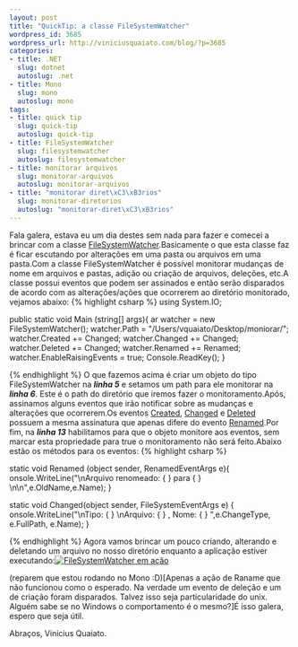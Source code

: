 ```yaml
--- 
layout: post
title: "QuickTip: a classe FileSystemWatcher"
wordpress_id: 3685
wordpress_url: http://viniciusquaiato.com/blog/?p=3685
categories: 
- title: .NET
  slug: dotnet
  autoslug: .net
- title: Mono
  slug: mono
  autoslug: mono
tags: 
- title: quick tip
  slug: quick-tip
  autoslug: quick-tip
- title: FileSystemWatcher
  slug: filesystemwatcher
  autoslug: filesystemwatcher
- title: monitorar arquivos
  slug: monitorar-arquivos
  autoslug: monitorar-arquivos
- title: "monitorar diret\xC3\xB3rios"
  slug: monitorar-diretorios
  autoslug: "monitorar-diret\xC3\xB3rios"
---
```

Fala galera, estava eu um dia destes sem nada para fazer e comecei a brincar com a classe [FileSystemWatcher](http://msdn.microsoft.com/en-US/library/system.io.filesystemwatcher.aspx).Basicamente o que esta classe faz é ficar escutando por alterações em uma pasta ou arquivos em uma pasta.Com a classe FileSystemWatcher é possível monitorar mudanças de nome em arquivos e pastas, adição ou criação de arquivos, deleções, etc.A classe possui eventos que podem ser assinados e então serão disparados de acordo com as alterações/ações que ocorrerem ao diretório monitorado, vejamos abaixo:
{% highlight csharp %}
using System.IO;
    
public 
static void Main (string[] args){
ar watcher = new FileSystemWatcher();
    watcher.Path = "/Users/vquaiato/Desktop/moniorar/";
    watcher.Created += Changed;
    watcher.Changed += Changed;
    watcher.Deleted += Changed;
    watcher.Renamed += Renamed;
    watcher.EnableRaisingEvents = true;
    Console.ReadKey();
    }

{% endhighlight %}
O que fazemos acima é criar um objeto do tipo FileSystemWatcher na **_linha 5_** e setamos um path para ele monitorar na **_linha 6_**. Este é o path do diretório que iremos fazer o monitoramento.Após, assinamos alguns eventos que irão notificar sobre as mudanças e alterações que ocorrerem.Os eventos [Created](http://msdn.microsoft.com/en-US/library/system.io.filesystemwatcher.created.aspx), [Changed](http://msdn.microsoft.com/en-US/library/system.io.filesystemwatcher.changed.aspx) e [Deleted](http://msdn.microsoft.com/en-US/library/system.io.filesystemwatcher.deleted.aspx) possuem a mesma assinatura que apenas difere do evento [Renamed](http://msdn.microsoft.com/en-US/library/system.io.filesystemwatcher.renamed.aspx).Por fim, na **_linha 13_** habilitamos para que o objeto monitore aos eventos, sem marcar esta propriedade para true o monitoramento não será feito.Abaixo estão os métodos para os eventos:
{% highlight csharp %}

static void Renamed (object sender, RenamedEventArgs e){
onsole.WriteLine("\nArquivo renomeado: {
}
 para {
}
\n\n",e.OldName,e.Name);
    }


static void Changed(object sender, FileSystemEventArgs e) {
onsole.WriteLine("\nTipo: {
}
 \nArquivo: {
}
, Nome: {
}
",e.ChangeType, e.FullPath, e.Name);
    }



{% endhighlight %}
Agora vamos brincar um pouco criando, alterando e deletando um arquivo no nosso diretório enquanto a aplicação estiver executando:[![FileSystemWatcher em ação](http://viniciusquaiato.com/images_posts/Screen-shot-2011-06-12-at-10.05.42-PM-300x195.png "FileSystemWatcher em ação")](http://viniciusquaiato.com/images_posts/Screen-shot-2011-06-12-at-10.05.42-PM.png)

(reparem que estou rodando no Mono :D)[Apenas a ação de Raname que não funcionou como o esperado. Na verdade um evento de deleção e um de criação foram disparados. Talvez isso seja particularidade do unix. Alguém sabe se no Windows o comportamento é o mesmo?]É isso galera, espero que seja útil.

Abraços,
Vinicius Quaiato.
